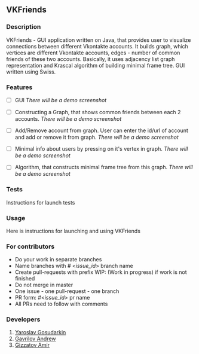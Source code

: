 ## VKFriends
### Description
VKFriends - GUI application written on Java, that provides user to visualize connections between different Vkontakte accounts. It builds graph, which vertices are different Vkontakte accounts, edges - number of common friends of these two accounts. Basically, it uses adjacency list graph representation and Krascal algorithm of building minimal frame tree. GUI written using Swiss.

### Features

- [ ] GUI 
*There will be a demo screenshot* 

- [ ] Constructing a Graph, that shows common friends between each 2 accounts.
*There will be a demo screenshot* 

- [ ] Add/Remove account from graph. User can enter the id/url of account and add or remove it from graph.
*There will be a demo screenshot*

- [ ] Minimal info about users by pressing on it's vertex in graph.
*There will be a demo screenshot* 

- [ ] Algorithm, that constructs minimal frame tree from this graph. 
*There will be a demo screenshot* 

### Tests
Instructions for launch tests

### Usage
Here is instructions for launching and using VKFriends

### For contributors
* Do your work in separate branches
* Name branches with # <_issue_id_> branch name
* Create pull-requests with prefix WIP: (Work in progress) if work is not finished
* Do not merge in master
* One issue - one pull-request - one branch
* PR form: #<_issue_id_> pr name
* All PRs need to follow with comments

### Developers
1. [Yaroslav Gosudarkin](https://github.com/DarkFlink)
2. [Gavrilov Andrew](https://github.com/AndrewGavril)
3. [Gizzatov Amir](https://github.com/Gizzatovamir)
